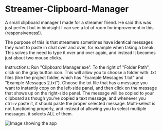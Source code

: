 # Streamer-Clipboard-Manager
A small clipboard manager I made for a streamer friend. He said this was just perfect
but in hindsight I can see a lot of room for improvement in this (responsiveness!).

The purpose of this is that streamers sometimes have identical messages they
want to paste in chat over and over, for example when taking a break. This
solves the need to type it over and over again, and instead it becomes just about
two mouse clicks.

Instructions:
Run "Clipboard Manager.exe".
To the right of "Folder Path", click on the gray button icon. This will allow you
to choose a folder with .txt files (like the project folder, which has 
"Example Messages 1.txt" and "Example Messages 2.txt").
Choose the txt file that has a message you want to instantly copy on the
left-side panel, and then click on the message that shows up on the
right-side panel. The message will be copied to your clipboard as though
you've copied a text message, and whenever you ctrl+v paste it, it should
paste the proper selected message. Multi-select is not functioning properly,
and instead of allowing you to select multiple messages, it selects ALL of them.

![Image showing the app](https://github.com/Matan-Abir/Streamer-Clipboard-Manager/blob/master/Image1.jpg?raw=true)
